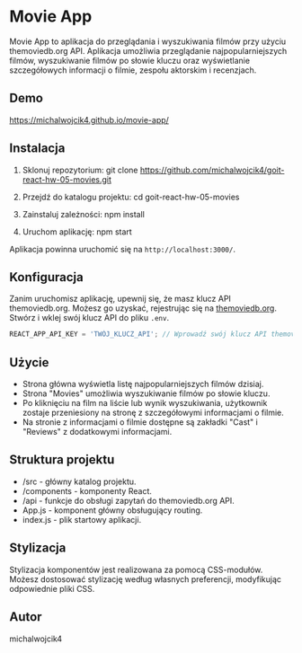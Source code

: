 # Movie App

Movie App to aplikacja do przeglądania i wyszukiwania filmów przy użyciu
themoviedb.org API. Aplikacja umożliwia przeglądanie najpopularniejszych filmów,
wyszukiwanie filmów po słowie kluczu oraz wyświetlanie szczegółowych informacji
o filmie, zespołu aktorskim i recenzjach.

## Demo

https://michalwojcik4.github.io/movie-app/

## Instalacja

1. Sklonuj repozytorium: git clone
   https://github.com/michalwojcik4/goit-react-hw-05-movies.git

2. Przejdź do katalogu projektu: cd goit-react-hw-05-movies

3. Zainstaluj zależności: npm install

4. Uruchom aplikację: npm start

Aplikacja powinna uruchomić się na `http://localhost:3000/`.

## Konfiguracja

Zanim uruchomisz aplikację, upewnij się, że masz klucz API themoviedb.org.
Możesz go uzyskać, rejestrując się na
[themoviedb.org](https://www.themoviedb.org/). Stwórz i wklej swój klucz API do
pliku `.env`.

```javascript
REACT_APP_API_KEY = 'TWÓJ_KLUCZ_API'; // Wprowadź swój klucz API themoviedb.org
```

## Użycie

- Strona główna wyświetla listę najpopularniejszych filmów dzisiaj.
- Strona "Movies" umożliwia wyszukiwanie filmów po słowie kluczu.
- Po kliknięciu na film na liście lub wynik wyszukiwania, użytkownik zostaje
  przeniesiony na stronę z szczegółowymi informacjami o filmie.
- Na stronie z informacjami o filmie dostępne są zakładki "Cast" i "Reviews" z
  dodatkowymi informacjami.

## Struktura projektu

- /src - główny katalog projektu.
- /components - komponenty React.
- /api - funkcje do obsługi zapytań do themoviedb.org API.
- App.js - komponent główny obsługujący routing.
- index.js - plik startowy aplikacji.

## Stylizacja

Stylizacja komponentów jest realizowana za pomocą CSS-modułów. Możesz dostosować
stylizację według własnych preferencji, modyfikując odpowiednie pliki CSS.

## Autor

michalwojcik4
